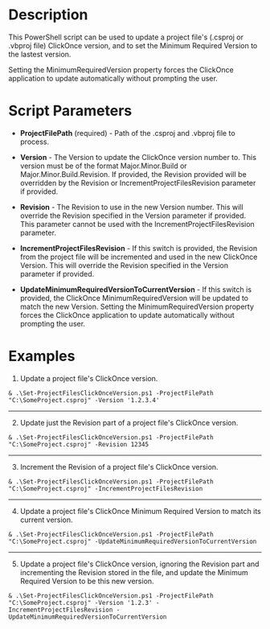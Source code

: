 # Description
This PowerShell script can be used to update a project file's (.csproj or .vbproj file) ClickOnce version, and to set the Minimum Required Version to the lastest version.

Setting the MinimumRequiredVersion property forces the ClickOnce application to update automatically without prompting the user.


# Script Parameters
* **ProjectFilePath** (required) - Path of the .csproj and .vbproj file to process.
	
* **Version** - The Version to update the ClickOnce version number to. This version must be of the format Major.Minor.Build or Major.Minor.Build.Revision. If provided, the Revision provided will be overridden by the Revision or IncrementProjectFilesRevision parameter if provided.

* **Revision** - The Revision to use in the new Version number. This will override the Revision specified in the Version parameter if provided. This parameter cannot be used with the IncrementProjectFilesRevision parameter.
	
* **IncrementProjectFilesRevision** - If this switch is provided, the Revision from the project file will be incremented and used in the new ClickOnce Version. This will override the Revision specified in the Version parameter if provided.
	
* **UpdateMinimumRequiredVersionToCurrentVersion** - If this switch is provided, the ClickOnce MinimumRequiredVersion will be updated to match the new Version. Setting the MinimumRequiredVersion property forces the ClickOnce application to update automatically without prompting the user.

# Examples

1. Update a project file's ClickOnce version.
```
& .\Set-ProjectFilesClickOnceVersion.ps1 -ProjectFilePath "C:\SomeProject.csproj" -Version '1.2.3.4'
```

---

2. Update just the Revision part of a project file's ClickOnce version.
```
& .\Set-ProjectFilesClickOnceVersion.ps1 -ProjectFilePath "C:\SomeProject.csproj" -Revision 12345
```

---

3. Increment the Revision of a project file's ClickOnce version.
```
& .\Set-ProjectFilesClickOnceVersion.ps1 -ProjectFilePath "C:\SomeProject.csproj" -IncrementProjectFilesRevision
```

---

4. Update a project file's ClickOnce Minimum Required Version to match its current version.
```
& .\Set-ProjectFilesClickOnceVersion.ps1 -ProjectFilePath "C:\SomeProject.csproj" -UpdateMinimumRequiredVersionToCurrentVersion
```

---

5. Update a project file's ClickOnce version, ignoring the Revision part and incrementing the Revision stored in the file, and update the Minimum Required Version to be this new version.
```
& .\Set-ProjectFilesClickOnceVersion.ps1 -ProjectFilePath "C:\SomeProject.csproj" -Version '1.2.3' -IncrementProjectFilesRevision -UpdateMinimumRequiredVersionToCurrentVersion
```